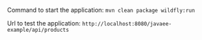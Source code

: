 Command to start the application: `mvn clean package wildfly:run`

Url to test the application: `http://localhost:8080/javaee-example/api/products`
